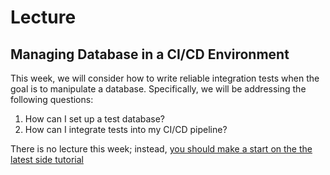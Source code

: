# Lecture 

## Managing Database in a CI/CD Environment 

This week, we will consider how to write reliable integration tests when the goal is to manipulate a database.  Specifically, we will be addressing the following questions: 

1. How can I set up a test database?
1. How can I integrate tests into my CI/CD pipeline?

There is no lecture this week; instead, [you should make a start on the the latest side tutorial](https://joeappleton18.github.io/devops_2022_2023_notes/side-tutorials/4.mutating-a-database.html#part-1-overview-everyone-should-watch-this)